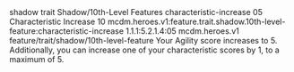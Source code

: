<ability>
  <metadata>
    <class>shadow</class>
    <feature_type>trait</feature_type>
    <file_dpath>Shadow/10th-Level Features</file_dpath>
    <item_id>characteristic-increase</item_id>
    <item_index>05</item_index>
    <item_name>Characteristic Increase</item_name>
    <level>10</level>
    <scc>mcdm.heroes.v1:feature.trait.shadow.10th-level-feature:characteristic-increase</scc>
    <scdc>1.1.1:5.2.1.4:05</scdc>
    <source>mcdm.heroes.v1</source>
    <type>feature/trait/shadow/10th-level-feature</type>
  </metadata>
  <effects>
    <effect type="mundane">Your Agility score increases to 5. Additionally, you can increase one of your characteristic scores by 1, to a maximum of 5.</effect>
  </effects>
</ability>
